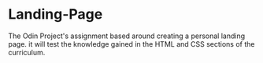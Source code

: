 # Landing-Page
The Odin Project's assignment based around creating a personal landing page. it will test the knowledge gained in the HTML and CSS sections of the curriculum.
